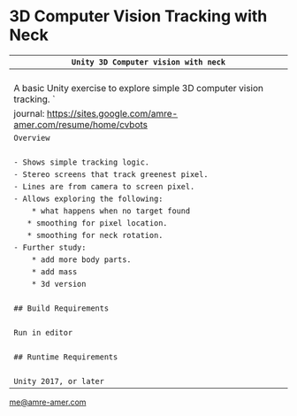 # 3D Computer Vision Tracking with Neck

| `Unity 3D Computer vision with neck`             |
| ------------------------------------------------------------ |
| ` `                                                          |
| A basic Unity exercise to explore simple 3D computer vision tracking. ` |
| journal: https://sites.google.com/amre-amer.com/resume/home/cvbots      |
| `Overview`                                                   |
| ` `                                                          |
| `- Shows simple tracking logic.`                              |
| `- Stereo screens that track greenest pixel.`|
| `- Lines are from camera to screen pixel. `                     |
| `- Allows exploring the following:`                            |
| `    * what happens when no target found`           |
| `    * smoothing for pixel location. `|
| `    * smoothing for neck rotation. `|
| `- Further study:`                                           |
| `    * add more body parts.`                        |
| `    * add mass`                                             |
| `    * 3d version`                                           |
| ` `                                                          |
| `## Build Requirements`                                      |
| ` `                                                          |
| `Run in editor`                                              |
| ` `                                                          |
| `## Runtime Requirements`                                    |
| ` `                                                          |
| `Unity 2017, or later`                                       |

me@amre-amer.com

